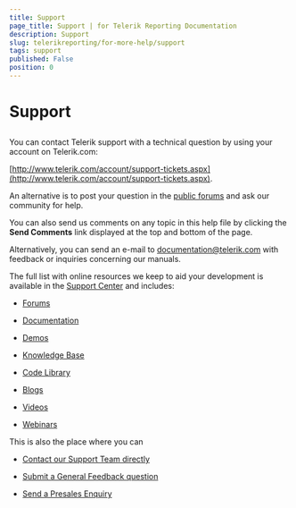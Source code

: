 ```yaml
---
title: Support
page_title: Support | for Telerik Reporting Documentation
description: Support
slug: telerikreporting/for-more-help/support
tags: support
published: False
position: 0
---
```


# Support



## 

You can contact Telerik support with a technical question by using your account on Telerik.com:

[http://www.telerik.com/account/support-tickets.aspx](http://www.telerik.com/account/support-tickets.aspx). 				

An alternative is to post your question in the 					[public forums](http://www.telerik.com/community/forums.aspx) and ask our community for help. 				

You can also send us comments on any topic in this help file by clicking the __Send Comments__  link displayed at the top and bottom of the page. 				

Alternatively, you can send an e-mail to [documentation@telerik.com](mailto:documentation@Telerik.com) with feedback or inquiries concerning our manuals. 				

The full list with online resources we keep to aid your development is available in the 					[Support Center](http://www.telerik.com/support.aspx) and includes: 				

* [Forums](http://www.telerik.com/community/forums/reporting.aspx)

* [Documentation](http://www.telerik.com/help/reporting)

* [Demos](http://demos.telerik.com/reporting)

* [Knowledge Base](http://www.telerik.com/support/kb/reporting.aspx)

* [Code Library](http://www.telerik.com/community/code-library/reporting.aspx)

* [Blogs](http://blogs.telerik.com/telerikreportingteam/posts.aspx/)

* [Videos](http://www.telerik.com/support/videos.aspx)

* [Webinars](http://www.telerik.com/support/webinars.aspx)

This is also the place where you can 				

* [Contact our Support Team directly](http://www.telerik.com/oldaccount/support-tickets/available-support-list.aspx)

* [Submit a General Feedback question](http://www.telerik.com/oldaccount/support-tickets/general-feedback.aspx)

* [Send a Presales Enquiry](http://www.telerik.com/oldaccount/support-tickets/presales-inquiry.aspx)
